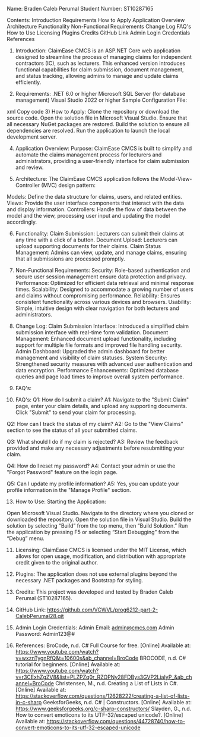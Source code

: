 Name: Braden Caleb Perumal
Student Number: ST10287165

Contents:
Introduction
Requirements
How to Apply
Application Overview
Architecture
Functionality
Non-Functional Requirements
Change Log
FAQ's
How to Use
Licensing
Plugins
Credits
GitHub Link
Admin Login Credentials
References
1) Introduction:
ClaimEase CMCS is an ASP.NET Core web application designed to streamline the process of managing claims for independent contractors (IC), such as lecturers. This enhanced version introduces functional capabilities for claim submission, document management, and status tracking, allowing admins to manage and update claims efficiently.

2) Requirements:
.NET 6.0 or higher
Microsoft SQL Server (for database management)
Visual Studio 2022 or higher
Sample Configuration File:

xml
Copy code
<configuration>
    <startup> 
        <supportedRuntime version="v4.0" sku=".NETFramework,Version=v4.6" />
    </startup>
</configuration>
3) How to Apply:
Clone the repository or download the source code. Open the solution file in Microsoft Visual Studio. Ensure that all necessary NuGet packages are restored. Build the solution to ensure all dependencies are resolved. Run the application to launch the local development server.

4) Application Overview:
Purpose: ClaimEase CMCS is built to simplify and automate the claims management process for lecturers and administrators, providing a user-friendly interface for claim submission and review.

5) Architecture:
The ClaimEase CMCS application follows the Model-View-Controller (MVC) design pattern:

Models: Define the data structure for claims, users, and related entities.
Views: Provide the user interface components that interact with the data and display information.
Controllers: Handle the flow of data between the model and the view, processing user input and updating the model accordingly.

6) Functionality:
Claim Submission: Lecturers can submit their claims at any time with a click of a button.
Document Upload: Lecturers can upload supporting documents for their claims.
Claim Status Management: Admins can view, update, and manage claims, ensuring that all submissions are processed promptly.

8) Non-Functional Requirements:
Security: Role-based authentication and secure user session management ensure data protection and privacy.
Performance: Optimized for efficient data retrieval and minimal response times.
Scalability: Designed to accommodate a growing number of users and claims without compromising performance.
Reliability: Ensures consistent functionality across various devices and browsers.
Usability: Simple, intuitive design with clear navigation for both lecturers and administrators.

10) Change Log:
Claim Submission Interface: Introduced a simplified claim submission interface with real-time form validation.
Document Management: Enhanced document upload functionality, including support for multiple file formats and improved file handling security.
Admin Dashboard: Upgraded the admin dashboard for better management and visibility of claim statuses.
System Security: Strengthened security measures with advanced user authentication and data encryption.
Performance Enhancements: Optimized database queries and page load times to improve overall system performance.

12) FAQ's:
9) FAQ's:
Q1: How do I submit a claim?
A1: Navigate to the "Submit Claim" page, enter your claim details, and upload any supporting documents. Click "Submit" to send your claim for processing.

Q2: How can I track the status of my claim?
A2: Go to the "View Claims" section to see the status of all your submitted claims.

Q3: What should I do if my claim is rejected?
A3: Review the feedback provided and make any necessary adjustments before resubmitting your claim.

Q4: How do I reset my password?
A4: Contact your admin or use the "Forgot Password" feature on the login page.

Q5: Can I update my profile information?
A5: Yes, you can update your profile information in the "Manage Profile" section.

13) How to Use:
Starting the Application:

Open Microsoft Visual Studio.
Navigate to the directory where you cloned or downloaded the repository.
Open the solution file in Visual Studio.
Build the solution by selecting “Build” from the top menu, then “Build Solution.”
Run the application by pressing F5 or selecting “Start Debugging” from the “Debug” menu.

11) Licensing:
ClaimEase CMCS is licensed under the MIT License, which allows for open usage, modification, and distribution with appropriate credit given to the original author.

12) Plugins:
The application does not use external plugins beyond the necessary .NET packages and Bootstrap for styling.

13) Credits:
This project was developed and tested by Braden Caleb Perumal (ST10287165).

14) GitHub Link:
https://github.com/VCWVL/prog6212-part-2-CalebPerumal28.git

15) Admin Login Credentials:
Admin Email: admin@cmcs.com Admin Password: Admin123@#

16) References:
BroCode, n.d. C# Full Course for free. [Online] Available at: https://www.youtube.com/watch?v=wxznTygnRfQ&t=10600s&ab_channel=BroCode
BROCODE, n.d. C# tutorial for beginners. [Online] Available at: https://www.youtube.com/watch?v=r3CExhZgZV8&list=PLZPZq0r_RZOPNy28FDBys3GVP2LiaIyP_&ab_channel=BroCode
Christensen, M., n.d. Creating a List of Lists in C#. [Online] Available at: https://stackoverflow.com/questions/12628222/creating-a-list-of-lists-in-c-sharp
GeeksforGeeks, n.d. C# | Constructors. [Online] Available at: https://www.geeksforgeeks.org/c-sharp-constructors/
Slayden, G., n.d. How to convert emoticons to its UTF-32/escaped unicode?. [Online] Available at: https://stackoverflow.com/questions/44728740/how-to-convert-emoticons-to-its-utf-32-escaped-unicode
